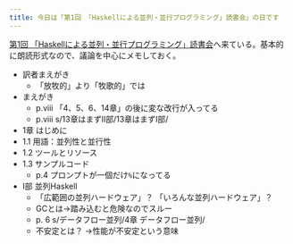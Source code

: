 ```yaml
---
title: 今日は「第1回 「Haskellによる並列・並行プログラミング」読書会」の日です
---
```


[第1回 「Haskellによる並列・並行プログラミング」読書会](http://partake.in/events/b3f4f0f2-8c0a-47c9-b253-b6bd691a45f0)へ来ている。基本的に朗読形式なので、議論を中心にメモしておく。

* 訳者まえがき
    * 「放牧的」より「牧歌的」では
* まえがき
    * p.viii 「4、5、6、14章」の後に変な改行が入ってる
    * p.viii s/13章はまずII部/13章はまずI部/
* 1章 はじめに
* 1.1 用語：並列性と並行性
* 1.2 ツールとリソース
* 1.3 サンプルコード
    * p.4 プロンプトが一個だけ`%`になってる
* I部 並列Haskell
    * 「広範囲の並列ハードウェア」？ 「いろんな並列ハードウェア」？
    * GCとは→踏み込むと危険なのでスルー
    * p. 6 s/データフロー並列/4章 データフロー並列/
    * 不安定とは？ →性能が不安定という意味